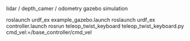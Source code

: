 lidar / depth_camer / odometry gazebo simulation 

roslaunch urdf_ex example_gazebo.launch
roslaunch urdf_ex controller.launch
rosrun teleop_twist_keyboard teleop_twist_keyboard.py cmd_vel:=/base_controller/cmd_vel
